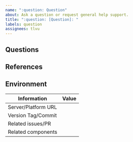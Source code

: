 ```yaml
---
name: ":question: Question"
about: Ask a question or request general help support.
title: ":question: [Question]: "
labels: question
assignees: tlvu
---
```


## Questions


<!-- Please provide your question details. -->



## References

<!-- 
  Additional screenshots or links to help identify the issue?
-->


## Environment

| Information           | Value
| --------------------- | --------------------------------------------------------------
| Server/Platform URL   | <!-- e.g: https://pavics.ouranos.ca -->
| Version Tag/Commit    | <!-- 1.2.3 --> 
| Related issues/PR     | <!-- #<issue> #<pr> -->
| Related components    | <!-- thredds, magpie, monitoring, etc. -->
